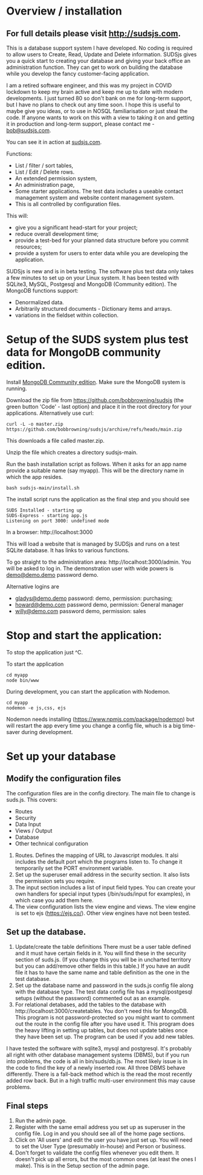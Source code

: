 
# Overview / installation

## For full details please visit http://sudsjs.com.

This is a database support system I have developed. No coding is required to allow users to Create, Read, Update and Delete information.  SUDSjs gives you a quick start to creating your database and giving your back office an administration function. They can get to work on building the database while you develop the fancy customer-facing application. 

I am a retired software engineer, and this was my project in COVID lockdown to keep my brain active and keep me up to date with modern developments.  I just turned 80 so don't bank on me for long-term support, but I have no plans to check out any time soon. I hope this is useful to maybe give you ideas, or to use in NOSQL familiarisation or just steal the code. If anyone wants to work on this with a view to taking it on and getting it in production and long-term support, please contact me - bob@sudsjs.com.

You can see it in action at [sudsjs.com](http://sudsjs.com).

Functions:

* List / filter / sort tables, 
* List / Edit / Delete rows. 
* An extended permission system, 
* An administration page,
* Some starter applications. The test data includes a useable contact management system and website content management system. 
* This is all controlled by configuration files.

This will:
* give you a significant head-start for your project;
* reduce overall development time;
* provide a test-bed for your planned data structure before you commit resources;
* provide a system for users to enter data while you are developing the application.


SUDSjs is new and is in beta testing.  The software plus test data only takes a few minutes to set up on your Linux system. It has been tested with SQLite3, MySQL,  Postgesql and MongoDB (Community edition).  The MongoDB functions support:
* Denormalized data.
* Arbitrarily structured documents - Dictionary items and arrays.
* variations in the fieldset within  collection. 

# Setup of the SUDS system plus test data for MongoDB community edition.

Install [MongoDB Community edition](https://www.mongodb.com/docs/manual/administration/install-on-linux/).  Make sure the MongoDB system is running.

Download the zip file from https://github.com/bobbrowning/sudsjs (the green button 'Code' - last option) and place it in the root directory for your  applications.  Alternatively use curl:
```
curl -L -o master.zip https://github.com/bobbrowning/sudsjs/archive/refs/heads/main.zip
```
This downloads a file called master.zip.

Unzip the file which creates a directory sudsjs-main.

Run the bash installation script as follows.  When it asks for an app name provide a suitable name (say myapp).  This will be the directory name in which the app resides.

```
bash sudsjs-main/install.sh
```

The install script runs the application as the final step and you should see 
```
SUDS Installed - starting up
SUDS-Express - starting app.js
Listening on port 3000: undefined mode
```

In a browser:  http://localhost:3000  

This will load a website that is managed by SUDSjs and runs on a test SQLite database. It has links to various functions. 

To go straight to the administration area:  http://localhost:3000/admin.  You will be asked to log in. The demonstration user with wide powers is demo@demo.demo password demo.

Alternative logins are 
* gladys@demo.demo password: demo, permission: purchasing;
* howard@demo.com password demo, permission: General manager
* willy@demo.com password demo, permission: sales


# Stop and start the application: 

To stop the application just ^C.

To start the application
```
cd myapp
node bin/www
```
During development, you can start the application with Nodemon.
```
cd myapp
nodemon -e js,css, ejs
```
Nodemon needs installing (https://www.npmjs.com/package/nodemon) but will restart the app every time you change a config file, whuch is a big time-saver during development. 



# Set up your database 

## Modify the configuration files 

The configuration files are in the config directory. The main file to change is suds.js.  This covers:
* Routes
* Security
* Data Input
* Views / Output
* Database
* Other technical configuration

1. Routes. Defines the mapping of URL to Javascript modules. It alsi includes the default port which the programs listen to. To change it temporarily set the PORT environment variable.
1. Set up the superuser email address in the security section. It also lists the permission sets you require.
1. The input section includes a list of input field types. You can create your own handlers for special input types (/bin/suds/input for examples), in which case you add them here.
1. The view configuration lists the view engine and views. The view engine is set to ejs (https://ejs.co/). Other view engines have not been tested.


## Set up the database. 
1. Update/create the table definitions
There must be a user table defined and it must have certain fields in it. You will find these in the security section of suds.js. (If you change this you will be in uncharted territory but you can add/remove other fields in this table.) 
If you have an audit file it has to have the same name and table definition as the one in the test database. 
1. Set up the database name and password in the suds.js config file along with the database type.  The test data config file has a mysql/postgesql setups (without the password) commented out as an example.  
1. For relational detabases, add the tables to the database with http://localhost:3000/createtables. You don't need this for MongoDB.  This program is not password-protected so you might want to comment out the route in the config file after you have used it. This program does the heavy lifting in setting up tables, but does not update tables once they have been set up. The program can be used if you add new tables.


I have tested the software with sqlite3, mysql and postgresql. It's probably all right with other database management systems (DBMS), but if you run into problems, the code is all in bin/suds/db.js.  The most likely issue is in the code to find the key of a newly inserted row. All three DBMS behave differently. There is a fall-back method which is the read the most recently added row back. But in a high traffic multi-user environment this may cause problems.


## Final steps 
1. Run the admin page. 
1. Register with the same email address you set up as superuser in the config file.  Log in and you should see all of the home page sections. 
1. Click on 'All users' and edit the user you have just set up. You will need to set the User Type (presumably in-house) and Person or business. 
1. Don't forget to validate the config files whenever you edit them. It doesn't pick up all errors, but the most common ones (at least the ones I make).  This is in the Setup section of the admin page.









